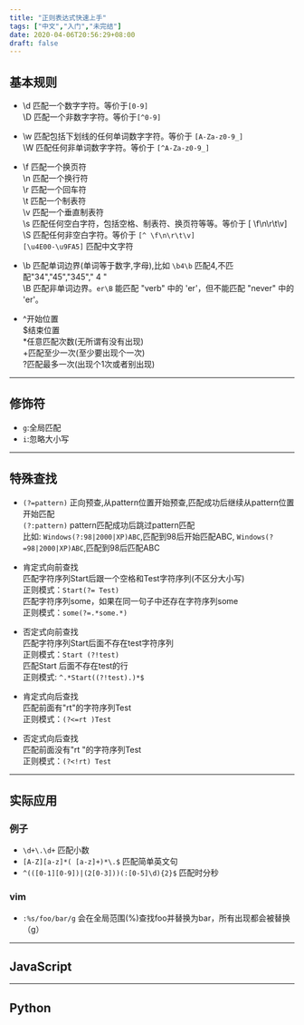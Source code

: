 ```yaml
---
title: "正则表达式快速上手"
tags: ["中文","入门","未完结"]
date: 2020-04-06T20:56:29+08:00
draft: false  
---
```


## 基本规则  

* \d	匹配一个数字字符。等价于`[0-9]`  
\D	匹配一个非数字字符。等价于`[^0-9]`  

* \w	匹配包括下划线的任何单词数字字符。等价于 `[A-Za-z0-9_]`  
\W	匹配任何非单词数字字符。等价于 `[^A-Za-z0-9_]`  

* \f	 匹配一个换页符  
\n	匹配一个换行符   
\r	   匹配一个回车符  
\t	匹配一个制表符   
\v	匹配一个垂直制表符   
\s	匹配任何空白字符，包括空格、制表符、换页符等等。等价于 [ \f\n\r\t\v]  
\S	匹配任何非空白字符。等价于 `[^ \f\n\r\t\v]`  
`[\u4E00-\u9FA5]`  匹配中文字符  

*  \b     匹配单词边界(单词等于数字,字母),比如 `\b4\b` 匹配4,不匹配"34","45","345"," 4 "  
 \B     匹配非单词边界。`er\B` 能匹配 "verb" 中的 'er'，但不能匹配 "never" 中的 'er'。

* ^开始位置  
$结束位置  
*任意匹配次数(无所谓有没有出现)  
+匹配至少一次(至少要出现个一次)  
?匹配最多一次(出现个1次或者别出现)  

---

## 修饰符  
* `g`:全局匹配  
* `i`:忽略大小写  


---

## 特殊查找  

* `(?=pattern)`  正向预查,从pattern位置开始预查,匹配成功后继续从pattern位置开始匹配  
`(?:pattern)`   pattern匹配成功后跳过pattern匹配  
      比如:  `Windows(?:98|2000|XP)ABC`,匹配到98后开始匹配ABC,   `Windows(?=98|2000|XP)ABC`,匹配到98后匹配ABC  

* 肯定式向前查找  
   匹配字符序列Start后跟一个空格和Test字符序列(不区分大小写)  
   正则模式：`Start(?= Test)`  
   匹配字符序列some，如果在同一句子中还存在字符序列some  
   正则模式：`some(?=.*some.*)`  

* 否定式向前查找  
   匹配字符序列Start后面不存在test字符序列  
   正则模式：`Start (?!test)`  
   匹配Start 后面不存在test的行  
   正则模式: `^.*Start((?!test).)*$`  

* 肯定式向后查找  
   匹配前面有"rt"的字符序列Test  
   正则模式：`(?<=rt )Test`

* 否定式向后查找  
   匹配前面没有"rt "的字符序列Test  
   正则模式：`(?<!rt) Test`  

---

## 实际应用  
### 例子  

* `\d+\.\d+` 匹配小数  
* `[A-Z][a-z]*( [a-z]+)*\.$` 匹配简单英文句  
* `^(([0-1][0-9])|(2[0-3]))(:[0-5]\d){2}$` 匹配时分秒  

### vim  
* `:%s/foo/bar/g` 会在全局范围(%)查找foo并替换为bar，所有出现都会被替换（g）  

---

## JavaScript  

---

## Python  